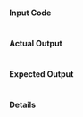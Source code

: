 <!---
Thanks for filing an issue 😄! Before you submit, please read the following:

Search open/closed issues before submitting since someone might have asked the same thing before!

If you have a support request or question please submit them to the #minify channel on babeljs slack: https://babeljs.slack.com/messages/minify

Also have a look at the Debugging guidelines: https://github.com/babel/babili/blob/master/CONTRIBUTING.md#debugging

Things required:

For a bug:

1. Minimal code to reproduce the bug
2. Stack Trace if there is an Error thrown during minification
3. Configuration - babili configuration or babelrc
4. Whether you used it with other presets/plugins - like es2015 or env
5. Environment: gulp, rollup, webpack, babel-cli, etc...?

For an enhancement:

1. Description
2. Code Examples with transformations

-->

#### Input Code

```js

```

#### Actual Output
<!-- If an error is thrown, please provide the stack trace here -->

```js

```

#### Expected Output

```js

```

#### Details
<!---
Anything else at all
-->
